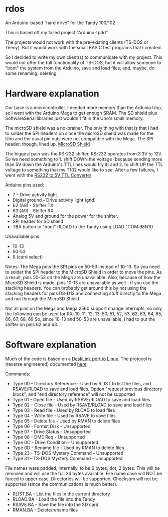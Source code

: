 ﻿# rdos
An Arduino-based “hard drive” for the Tandy 100/102

This is based off my failed project “Arduino-tpdd”.

The projects would not work with the pre-existing clients (TS-DOS or Teeny).  But it would work with the small BASIC test programs that I created.

So I decided to write my own client(s) to communicate with my project.  This would not offer the full functionality of TS-DOS, but it will allow someone to "boot" the system from the Arduino, save and load files, and, maybe, do some renaming, deleting.

# Hardware explanation

Our base is a microcontroller.  I needed more memory than the Arduino Uno, so I went with the Arduino Mega to get enough SRAM.  The SD shield plus SoftwareSerial libraries just wouldn't fit in the Uno's small memory.

The microSD shield was a no-brainer.  The only thing with that is that I had to solder the SPI headers on since the microSD shield was made for the Uno and the usual pin outs were not compatible with the Mega.  The SPI header, though, lined up. [MicroSD Shield](https://www.sparkfun.com/products/12761)

The biggest pain was the RS-232 shifter.  RS-232 operates from 3.3V to 12V.  So we need something to 1. shift DOWN the voltage (because sending more than 5V down the Arduino's TTL lines would fry it) and 2. to shift UP the TTL voltage to something that my T102 would like to see.  After a few failures, I went with the [RS232 to 5V TTL Converter](http://www.serialcomm.com/serial_rs232_converters/rs232_rs485_to_ttl_converters/rs232_to_5v_ttl_converter/rs232_to_5v_ttl.product_general_info.aspx)


Arduino pins used:
* 7 - Drive activity light
* Digital ground - Drive activity light (gnd)
* 62 (A8) - Shifter TX
* 63 (A9) - Shifter RX
* Analog 5V and ground for the power for the shifter.
* SPI header for SD shield
* TBA button to "boot" RLOAD to the Tandy using LOAD "COM:98N1D

Unavailable pins:
* 10-13
* 50-53
* 8 (card select)

Notes:
The Mega puts the SPI pins on 50-53 instead of 10-13.  So you need to solder the SPI header to the MicroSD Shield in order to move the pins.  As a result, pins 50-53 on the Mega are unavailable.  Also, because of how the MicroSD Shield is made, pins 10-13 are unavailable as well - if you use the stacking headers.  You can probably get around this by not using the stacking headers for pins D8-D13 and connecting stuff directly to the Mega and not through the MicroSD Shield.

Not all pins on the Mega and Mega 2560 support change interrupts, so only the following can be used for RX:
10, 11, 12, 13, 50, 51, 52, 53, 62, 63, 64, 65, 66, 67, 68, 69
So, since 10-13 and 50-53 are unavailable, I had to put the shifter on pins 62 and 63.

# Software explanation

Much of the code is based on a [DeskLink port to Linux](http://www.bitchin100.com/).
The protocol is (reverse engineered) documented [here](http://bitchin100.com/wiki/index.php?title=TPDD_Base_Protocol)

Commands:
+ Type 00 - Directory Reference - Used by RLIST to list the files, and RSAVE/RLOAD to save and load files.  Option "request previous directory block", and "end directory reference" will not be supported
+ Type 01 - Open file - Used by RSAVE/RLOAD to save and load files
+ Type 02 - Close file - Used by RSAVE/RLOAD to save and load files
+ Type 03 - Read file - Used by RLOAD to load files
+ Type 04 - Write file - Used by RSAVE to save files
+ Type 05 - Delete file - Used by RMAN to delete files
+ Type 06 - Format Disk - Unsupported
+ Type 07 - Drive Status - Unsupported
+ Type 08 - DME Req - Unsupported
+ Type 0C - Drive Condition - Unsupported
+ Type 0D - Rename file - Used by RMAN to delete files
+ Type 23 - TS-DOS Mystery Command - Unsupported
+ Type 31 - TS-DOS Mystery Command - Unsupported

File names were padded, internally, to be 6 bytes, dot, 2 bytes.  This will be removed and will use the full 24 bytes available.
File name case will NOT be forced to upper case.
Directories will be supported.
Checksum will not be supported (since the communications is much better).

+ RLIST.BA - List the files in the current directory
+ RLOAD.BA - Load the file into the Tandy
+ RSAVE.BA - Save the file into the SD card
+ RMAN.BA - Delete/rename files

